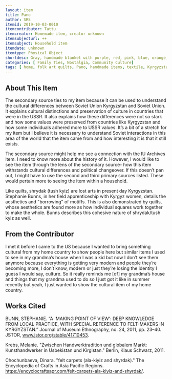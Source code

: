 ```yaml
---
layout: item
title: Pano
author: SRS
itemid: 2019-10-03-0010
itemcontributor: Tattu
itemcreator: Homemade item, creator unknown
itemsubjecturl: ++
itemsubject: Household item
itemdate: unknown
itemtype: Physical Object
shortdesc: Gray, handmade blanket with purple, red, pink, blue, orange, and green patterns.
categories: [ Family Ties, Nostalgia, Community Culture]
tags: [ home, folk art quilts, Pano, handmade items, textile, Kyrgyzstan ]
---
```


## About This Item

The secondary source ties to my item because it can be used to understand the cultural differences between Soviet Union Kyrgyzstan and Soviet Union. It explains cultural distinctions and preservation of culture in countries that were in the USSR. It also explains how these differences were not so stark and how some values were preserved from countries like Kyrgyzstan and how some individuals adhered more to USSR values. It’s a bit of a stretch for my item but I believe it is necessary to understand Soviet interactions in this area of the world that the item came from and how interesting it is that it still exists.

The secondary source might help me see a connection with the IU Archives item. I need to know more about the history of it. However, I would like to see the item through the lens of the secondary source- how this item withstands cultural differences and political changeover. If this doesn’t pan out, I might have to use the second and third primary sources listed. These would pertain more to seeing the item within a household.

Like quilts, shrydak (tush kyiz) are lost arts in present day Kyrgyzstan. Stephanie Bunns, in her field apprenticeship with Kyrgyz women, details the aesthetics and "borrowing" of motiffs. This is also demonstrated by quilts, whose aesthetics are found more as how individual squares work together to make the whole. Bunns describes this cohesive nature of shrydak/tush kyiz as well.

## From the Contributor

I met it before I came to the US because I wanted to bring something cultural from my home country to show people here but similar items I used to see in my grandma’s house when I was a kid but now I don’t see them anymore because everything is getting very modern and people they’re becoming more, I don’t know, modern or just they’re losing the identity I guess I would say, culture. So it really reminds me [of] my grandma’s house and things that my grandma used to do so I just got it like in summer recently but yeah, I just wanted to show the cultural item of my home country.

## Works Cited

BUNN, STEPHANIE. “A 'MAKING POINT OF VIEW': DEEP KNOWLEDGE FROM LOCAL PRACTICE, WITH SPECIAL REFERENCE TO FELT-MAKERS IN KYRGYZSTAN.” Journal of Museum Ethnography, no. 24, 2011, pp. 23–40. JSTOR, www.jstor.org/stable/41710453.

Krebs, Melanie. "Zwischen Handwerktradition und globalem Markt: Kunsthandwerker in Usbekistan und Kirgistan." Berlin, Klaus Schwarz, 2011.

Chochunbaeva, Dinara. "felt carpets (ala-kiyiz and shyrdak)." The Encyclopedia of Crafts in Asia Pacific Regions. https://encyclocraftsapr.com/felt-carpets-ala-kiyiz-and-shyrdak/.

